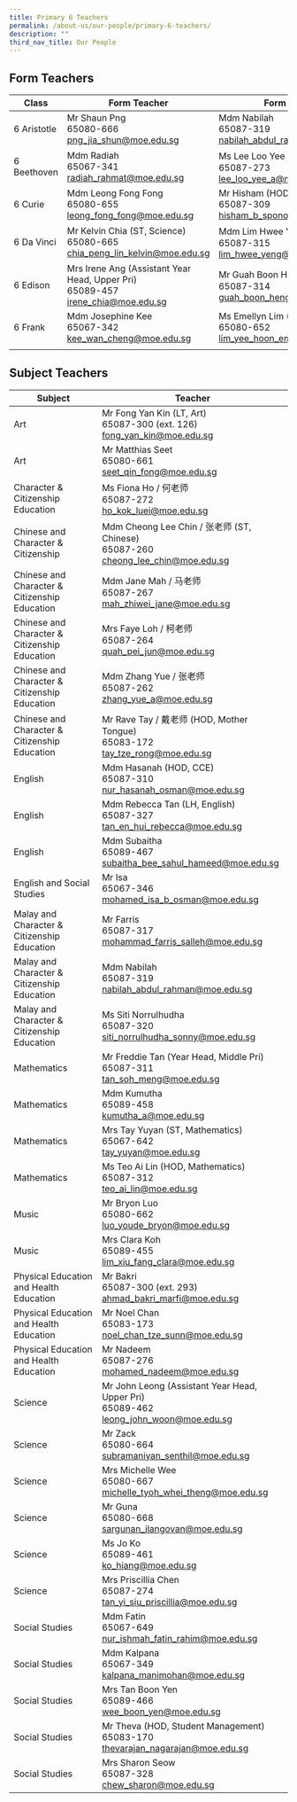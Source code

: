 ```yaml
---
title: Primary 6 Teachers
permalink: /about-us/our-people/primary-6-teachers/
description: ""
third_nav_title: Our People
---
```

Form Teachers
-----------------

| Class | Form Teacher | Form Teacher |
|---|---|---|
| 6 Aristotle | Mr Shaun Png<br>65080-666<br>[png_jia_shun@moe.edu.sg](mailto:png_jia_shun@moe.edu.sg) | Mdm Nabilah<br>65087-319<br>[nabilah_abdul_rahman@moe.edu.sg](mailto:nabilah_abdul_rahman@moe.edu.sg) |
| 6 Beethoven | Mdm Radiah<br>65067-341<br>[radiah_rahmat@moe.edu.sg](mailto:radiah_rahmat@moe.edu.sg) | Ms Lee Loo Yee / 李老师<br>65087-273<br>[lee_loo_yee_a@moe.edu.sg](mailto:lee_loo_yee_a@moe.edu.sg) |
| 6 Curie | Mdm Leong Fong Fong<br>65080-655<br>[leong_fong_fong@moe.edu.sg](mailto:leong_fong_fong@moe.edu.sg) | Mr Hisham (HOD, PE & CCA)<br>65087-309<br>[hisham_b_spono@moe.edu.sg](mailto:hisham_b_spono@moe.edu.sg) |
| 6 Da Vinci | Mr Kelvin Chia (ST, Science)<br>65080-665<br>[chia_peng_lin_kelvin@moe.edu.sg](mailto:chia_peng_lin_kelvin@moe.edu.sg) | Mdm Lim Hwee Yeng / 林老师<br>65087-315<br>[lim_hwee_yeng@moe.edu.sg](mailto:lim_hwee_yeng@moe.edu.sg) |
| 6 Edison | Mrs Irene Ang (Assistant Year Head, Upper Pri)<br>65089-457<br>[irene_chia@moe.edu.sg](mailto:irene_chia@moe.edu.sg) | Mr Guah Boon Heng / 倪老师<br>65087-314<br>[guah_boon_heng@moe.edu.sg](mailto:guah_boon_heng@moe.edu.sg) |
| 6 Frank | Mdm Josephine Kee<br>65067-342<br>[kee_wan_cheng@moe.edu.sg](mailto:kee_wan_cheng@moe.edu.sg) | Ms Emellyn Lim (HOD, English)<br>65080-652<br>[lim_yee_hoon_emellyn@moe.edu.sg](mailto:lim_yee_hoon_emellyn@moe.edu.sg) |
| | | |

Subject Teachers
--------------------

| Subject | Teacher |
|---|---|
| Art | Mr Fong Yan Kin (LT, Art)<br>65087-300 (ext. 126)<br>[fong_yan_kin@moe.edu.sg](mailto:fong_yan_kin@moe.edu.sg) |
| Art | Mr Matthias Seet<br>65080-661<br>[seet_qin_fong@moe.edu.sg](mailto:seet_qin_fong@moe.edu.sg) |
| Character & Citizenship Education | Ms Fiona Ho / 何老师<br>65087-272<br>[ho_kok_luei@moe.edu.sg](mailto:ho_kok_luei@moe.edu.sg) |
| Chinese and Character & Citizenship | Mdm Cheong Lee Chin / 张老师 (ST, Chinese)<br>65087-260<br>[cheong_lee_chin@moe.edu.sg](mailto:cheong_lee_chin@moe.edu.sg) |
| Chinese and Character & Citizenship Education | Mdm Jane Mah / 马老师<br>65087-267<br>[mah_zhiwei_jane@moe.edu.sg](mailto:mah_zhiwei_jane@moe.edu.sg) |
| Chinese and Character & Citizenship Education   | Mrs Faye Loh / 柯老师 <br>65087-264<br>[quah_pei_jun@moe.edu.sg](mailto:quah_pei_jun@moe.edu.sg) |
| Chinese and Character & Citizenship Education  | Mdm Zhang Yue / 张老师<br>65087-262<br>[zhang_yue_a@moe.edu.sg](mailto:zhang_yue_a@moe.edu.sg) |
| Chinese and Character & Citizenship Education | Mr Rave Tay / 戴老师 (HOD, Mother Tongue)<br>65083-172<br>[tay_tze_rong@moe.edu.sg](mailto:tay_tze_rong@moe.edu.sg) |
| English | Mdm Hasanah (HOD, CCE)<br>65087-310<br>[nur_hasanah_osman@moe.edu.sg](mailto:nur_hasanah_osman@moe.edu.sg) |
| English | Mdm Rebecca Tan (LH, English)<br>65087-327<br>[tan_en_hui_rebecca@moe.edu.sg](mailto:tan_en_hui_rebecca@moe.edu.sg) |
| English | Mdm Subaitha<br>65089-467<br>[subaitha_bee_sahul_hameed@moe.edu.sg](mailto:subaitha_bee_sahul_hameed@moe.edu.sg) |
| English and Social Studies | Mr Isa<br>65067-346<br>[mohamed_isa_b_osman@moe.edu.sg](mailto:mohamed_isa_b_osman@moe.edu.sg) |
| Malay and Character & Citizenship Education | Mr Farris<br>65087-317<br>[mohammad_farris_salleh@moe.edu.sg](mailto:mohammad_farris_salleh@moe.edu.sg) |
| Malay and Character & Citizenship Education | Mdm Nabilah<br>65087-319<br>[nabilah_abdul_rahman@moe.edu.sg](mailto:nabilah_abdul_rahman@moe.edu.sg) |
| Malay and Character & Citizenship Education | Ms Siti Norrulhudha<br>65087-320<br>[siti_norrulhudha_sonny@moe.edu.sg](mailto:siti_norrulhudha_sonny@moe.edu.sg) |
| Mathematics | Mr Freddie Tan (Year Head, Middle Pri)<br>65087-311<br>[tan_soh_meng@moe.edu.sg](mailto:tan_soh_meng@moe.edu.sg) |
| Mathematics  | Mdm Kumutha<br>65089-458<br>[kumutha_a@moe.edu.sg](mailto:kumutha_a@moe.edu.sg) |
| Mathematics | Mrs Tay Yuyan (ST, Mathematics)<br>65067-642<br>[tay_yuyan@moe.edu.sg](mailto:tay_yuyan@moe.edu.sg) |
| Mathematics | Ms Teo Ai Lin (HOD, Mathematics)<br>65087-312<br>[teo_ai_lin@moe.edu.sg](mailto:teo_ai_lin@moe.edu.sg) |
| Music | Mr Bryon Luo<br>65080-662<br>[luo_youde_bryon@moe.edu.sg](mailto:luo_youde_bryon@moe.edu.sg) |
| Music | Mrs Clara Koh<br>65089-455<br>[lim_xiu_fang_clara@moe.edu.sg](mailto:lim_xiu_fang_clara@moe.edu.sg) |
| Physical Education and Health Education | Mr Bakri<br>65087-300 (ext. 293)<br>[ahmad_bakri_marfi@moe.edu.sg](mailto:ahmad_bakri_marfi@moe.edu.sg) |
| Physical Education and Health Education | Mr Noel Chan<br>65083-173<br>[noel_chan_tze_sunn@moe.edu.sg](mailto:noel_chan_tze_sunn@moe.edu.sg) |
| Physical Education and Health Education | Mr Nadeem<br>65087-276<br>[mohamed_nadeem@moe.edu.sg](mailto:mohamed_nadeem@moe.edu.sg) |
| Science | Mr John Leong (Assistant Year Head, Upper Pri)<br>65089-462<br>[leong_john_woon@moe.edu.sg](mailto:leong_john_woon@moe.edu.sg) |
| Science | Mr Zack<br>65080-664<br>[subramaniyan_senthil@moe.edu.sg](mailto:subramaniyan_senthil@moe.edu.sg) |
| Science | Mrs Michelle Wee<br>65080-667<br>michelle_tyoh_whei_theng@moe.edu.sg |
| Science | Mr Guna<br>65080-668<br>sargunan_ilangovan@moe.edu.sg |
| Science | Ms Jo Ko<br>65089-461<br>ko_hiang@moe.edu.sg |
| Science  | Mrs Priscillia Chen<br>65087-274<br>tan_yi_siu_priscillia@moe.edu.sg |
| Social Studies  | Mdm Fatin<br>65067-649<br>nur_ishmah_fatin_rahim@moe.edu.sg |
| Social Studies | Mdm Kalpana<br>65067-349<br>kalpana_manimohan@moe.edu.sg |
| Social Studies | Mrs Tan Boon Yen<br>65089-466<br>wee_boon_yen@moe.edu.sg |
| Social Studies | Mr Theva (HOD, Student Management)<br>65083-170<br>thevarajan_nagarajan@moe.edu.sg |
| Social Studies | Mrs Sharon Seow<br>65087-328<br>chew_sharon@moe.edu.sg |